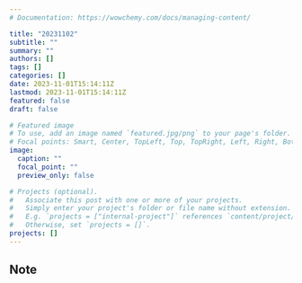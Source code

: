```yaml
---
# Documentation: https://wowchemy.com/docs/managing-content/

title: "20231102"
subtitle: ""
summary: ""
authors: []
tags: []
categories: []
date: 2023-11-01T15:14:11Z
lastmod: 2023-11-01T15:14:11Z
featured: false
draft: false

# Featured image
# To use, add an image named `featured.jpg/png` to your page's folder.
# Focal points: Smart, Center, TopLeft, Top, TopRight, Left, Right, BottomLeft, Bottom, BottomRight.
image:
  caption: ""
  focal_point: ""
  preview_only: false

# Projects (optional).
#   Associate this post with one or more of your projects.
#   Simply enter your project's folder or file name without extension.
#   E.g. `projects = ["internal-project"]` references `content/project/deep-learning/index.md`.
#   Otherwise, set `projects = []`.
projects: []
---
```


## Note

